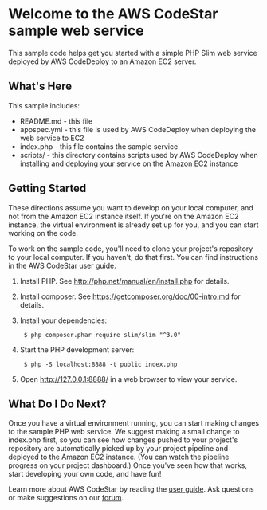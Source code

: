 Welcome to the AWS CodeStar sample web service
==============================================

This sample code helps get you started with a simple PHP Slim web
service deployed by AWS CodeDeploy to an Amazon EC2 server.

What's Here
-----------

This sample includes:

* README.md - this file
* appspec.yml - this file is used by AWS CodeDeploy when deploying the web
  service to EC2
* index.php - this file contains the sample service
* scripts/ - this directory contains scripts used by AWS CodeDeploy when
  installing and deploying your service on the Amazon EC2 instance


Getting Started
---------------

These directions assume you want to develop on your local computer, and not
from the Amazon EC2 instance itself. If you're on the Amazon EC2 instance, the
virtual environment is already set up for you, and you can start working on the
code.

To work on the sample code, you'll need to clone your project's repository to your
local computer. If you haven't, do that first. You can find instructions in the
AWS CodeStar user guide.

1. Install PHP.  See http://php.net/manual/en/install.php for details.

2. Install composer.  See https://getcomposer.org/doc/00-intro.md for
   details.

3. Install your dependencies:

        $ php composer.phar require slim/slim "^3.0"

4. Start the PHP development server:

        $ php -S localhost:8888 -t public index.php

5. Open http://127.0.0.1:8888/ in a web browser to view your service.

What Do I Do Next?
------------------

Once you have a virtual environment running, you can start making changes to
the sample PHP web service. We suggest making a small change to index.php
first, so you can see how changes pushed to your project's repository are automatically
picked up by your project pipeline and deployed to the Amazon EC2 instance. (You can
watch the pipeline progress on your project dashboard.) Once you've seen how that works,
start developing your own code, and have fun!

Learn more about AWS CodeStar by reading the [user guide][User Guide].  Ask
questions or make suggestions on our [forum][Forum].

[User Guide]: http://docs.aws.amazon.com/codestar/latest/userguide/welcome.html

[Forum]: https://forums.aws.amazon.com/forum.jspa?forumID=248
